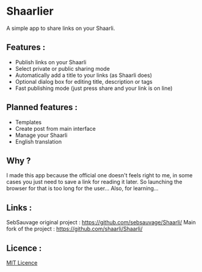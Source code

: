 # Shaarlier
A simple app to share links on your Shaarli.

## Features :
- Publish links on your Shaarli
- Select private or public sharing mode
- Automatically add a title to your links (as Shaarli does)
- Optional dialog box for editing title, description or tags
- Fast publishing mode (just press share and your link is on line)

## Planned features :
- Templates
- Create post from main interface
- Manage your Shaarli
- English translation

## Why ?
I made this app because the official one doesn't feels right to me, in some cases you just need to save a link for reading it later. So launching the browser for that is too long for the user...
Also, for learning...

## Links :
SebSauvage original project : https://github.com/sebsauvage/Shaarli/
Main fork of the project : https://github.com/shaarli/Shaarli/

## Licence :
[MIT Licence](http://opensource.org/licenses/mit-license.html)